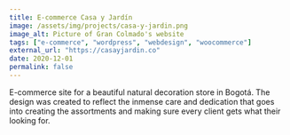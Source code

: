 ```yaml
---
title: E-commerce Casa y Jardín
image: /assets/img/projects/casa-y-jardin.png
image_alt: Picture of Gran Colmado's website
tags: ["e-commerce", "wordpress", "webdesign", "woocommerce"]
external_url: "https://casayjardin.co"
date: 2020-12-01
permalink: false
---
```


E-commerce site for a beautiful natural decoration store in Bogotá. The design was created to reflect the inmense care and dedication that goes into creating the assortments and making sure every client gets what their looking for.
